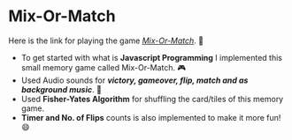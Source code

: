 # Mix-Or-Match
Here is the link for playing the game [*Mix-Or-Match*](https://madhura-3.github.io/Mix-Or-Match/). :tada:

 - To get started with what is  **Javascript Programming** I implemented  this small memory game called Mix-Or-Match. :video_game:
 - Used Audio sounds for **_victory, gameover, flip, match and as background music_**. :musical_score:
 - Used **Fisher-Yates Algorithm** for shuffling the card/tiles of this memory game.
 - **Timer and No. of Flips**  counts is also implemented to make it more fun! :smile: 

